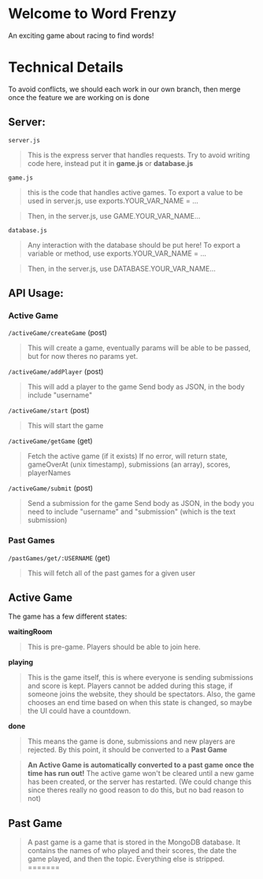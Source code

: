 # Welcome to Word Frenzy
An exciting game about racing to find words!


# Technical Details
To avoid conflicts, we should each work in our own branch, then merge once the feature we are working on is done

## Server:
`server.js`
> This is the express server that handles requests. Try to avoid writing code here, instead put it in **game.js** or **database.js**

`game.js`
> this is the code that handles active games. To export a value to be used in server.js, use exports.YOUR_VAR_NAME = ...

> Then, in the server.js, use GAME.YOUR_VAR_NAME...

`database.js`
> Any interaction with the database should be put here! To export a variable or method, use exports.YOUR_VAR_NAME = ...

> Then, in the server.js, use DATABASE.YOUR_VAR_NAME...

## API Usage:
### Active Game

`/activeGame/createGame` (post)
> This will create a game, eventually params will be able to be passed, but for now theres no params yet.

`/activeGame/addPlayer` (post)
> This will add a player to the game
> Send body as JSON, in the body include "username"

`/activeGame/start` (post)
> This will start the game

`/activeGame/getGame` (get)
> Fetch the active game (if it exists)
> If no error, will return state, gameOverAt (unix timestamp), submissions (an array), scores, playerNames

`/activeGame/submit` (post)
> Send a submission for the game
> Send body as JSON, in the body you need to include "username" and "submission" (which is the text submission)

### Past Games

`/pastGames/get/:USERNAME` (get)
> This will fetch all of the past games for a given user

## Active Game
The game has a few different states:

**waitingRoom**
> This is pre-game. Players should be able to join here.

**playing**
> This is the game itself, this is where everyone is sending submissions and score is kept. Players cannot be added during this stage, if someone joins the website, they should be spectators. Also, the game chooses an end time based on when this state is changed, so maybe the UI could have a countdown.

**done**
> This means the game is done, submissions and new players are rejected. By this point, it should be converted to a **Past Game**

> __An Active Game is automatically converted to a past game once the time has run out!__ The active game won't be cleared until a new game has been created, or the server has restarted. (We could change this since theres really no good reason to do this, but no bad reason to not)

## Past Game
> A past game is a game that is stored in the MongoDB database. It contains the names of who played and their scores, the date the game played, and then the topic. Everything else is stripped. 
=======